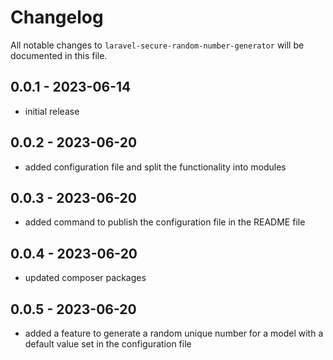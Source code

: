 # Changelog

All notable changes to `laravel-secure-random-number-generator` will be documented in this file.

## 0.0.1 - 2023-06-14

- initial release

## 0.0.2 - 2023-06-20

- added configuration file and split the functionality into modules

## 0.0.3 - 2023-06-20

- added command to publish the configuration file in the README file

## 0.0.4 - 2023-06-20

- updated composer packages

## 0.0.5 - 2023-06-20

- added a feature to generate a random unique number for a model with a default value set in the configuration file
